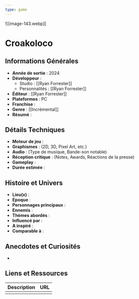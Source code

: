 ```yaml
---
type: game
---
```

![[image-143.webp]]
# Croakoloco

## Informations Générales

- **Année de sortie** : 2024
- **Développeur** : 
	- Studio : [[Ryan Forrester]]
	- Personnalités : [[Ryan Forrester]]
- **Éditeur** : [[Ryan Forrester]]
- **Plateformes** : PC
- **Franchise** : 
- **Genre** : [[Incrémental]]
- **Résumé** : 

## Détails Techniques
- **Moteur de jeu** : 
- **Graphismes** : (2D, 3D, Pixel Art, etc.)
- **Audio** : (Type de musique, Bande-son notable)
- **Réception critique** : (Notes, Awards, Réactions de la presse)
- **Gameplay** :
- **Durée estimée** : 

## Histoire et Univers
- **Lieu(x)** : 
- **Epoque** : 
- **Personnages principaux** : 
- **Ennemis** :
- **Thèmes abordés** : 
- **Influencé par** :
- **A inspiré** : 
- **Comparable à** :
## Anecdotes et Curiosités
- 
## Liens et Ressources

| Description | URL |
| ----------- | --- |
|             |     |
